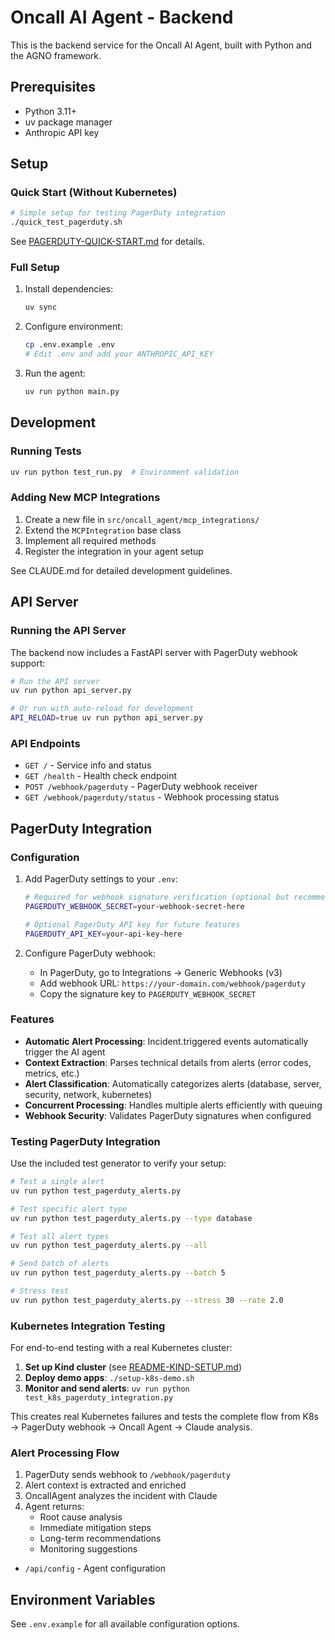 # Oncall AI Agent - Backend

This is the backend service for the Oncall AI Agent, built with Python and the AGNO framework.

## Prerequisites

- Python 3.11+
- uv package manager
- Anthropic API key

## Setup

### Quick Start (Without Kubernetes)
```bash
# Simple setup for testing PagerDuty integration
./quick_test_pagerduty.sh
```
See [PAGERDUTY-QUICK-START.md](PAGERDUTY-QUICK-START.md) for details.

### Full Setup
1. Install dependencies:
   ```bash
   uv sync
   ```

2. Configure environment:
   ```bash
   cp .env.example .env
   # Edit .env and add your ANTHROPIC_API_KEY
   ```

3. Run the agent:
   ```bash
   uv run python main.py
   ```

## Development

### Running Tests
```bash
uv run python test_run.py  # Environment validation
```

### Adding New MCP Integrations

1. Create a new file in `src/oncall_agent/mcp_integrations/`
2. Extend the `MCPIntegration` base class
3. Implement all required methods
4. Register the integration in your agent setup

See CLAUDE.md for detailed development guidelines.

## API Server

### Running the API Server

The backend now includes a FastAPI server with PagerDuty webhook support:

```bash
# Run the API server
uv run python api_server.py

# Or run with auto-reload for development
API_RELOAD=true uv run python api_server.py
```

### API Endpoints

- `GET /` - Service info and status
- `GET /health` - Health check endpoint
- `POST /webhook/pagerduty` - PagerDuty webhook receiver
- `GET /webhook/pagerduty/status` - Webhook processing status

## PagerDuty Integration

### Configuration

1. Add PagerDuty settings to your `.env`:
   ```bash
   # Required for webhook signature verification (optional but recommended)
   PAGERDUTY_WEBHOOK_SECRET=your-webhook-secret-here
   
   # Optional PagerDuty API key for future features
   PAGERDUTY_API_KEY=your-api-key-here
   ```

2. Configure PagerDuty webhook:
   - In PagerDuty, go to Integrations → Generic Webhooks (v3)
   - Add webhook URL: `https://your-domain.com/webhook/pagerduty`
   - Copy the signature key to `PAGERDUTY_WEBHOOK_SECRET`

### Features

- **Automatic Alert Processing**: Incident.triggered events automatically trigger the AI agent
- **Context Extraction**: Parses technical details from alerts (error codes, metrics, etc.)
- **Alert Classification**: Automatically categorizes alerts (database, server, security, network, kubernetes)
- **Concurrent Processing**: Handles multiple alerts efficiently with queuing
- **Webhook Security**: Validates PagerDuty signatures when configured

### Testing PagerDuty Integration

Use the included test generator to verify your setup:

```bash
# Test a single alert
uv run python test_pagerduty_alerts.py

# Test specific alert type
uv run python test_pagerduty_alerts.py --type database

# Test all alert types
uv run python test_pagerduty_alerts.py --all

# Send batch of alerts
uv run python test_pagerduty_alerts.py --batch 5

# Stress test
uv run python test_pagerduty_alerts.py --stress 30 --rate 2.0
```

### Kubernetes Integration Testing

For end-to-end testing with a real Kubernetes cluster:

1. **Set up Kind cluster** (see [README-KIND-SETUP.md](README-KIND-SETUP.md))
2. **Deploy demo apps**: `./setup-k8s-demo.sh`
3. **Monitor and send alerts**: `uv run python test_k8s_pagerduty_integration.py`

This creates real Kubernetes failures and tests the complete flow from K8s → PagerDuty webhook → Oncall Agent → Claude analysis.

### Alert Processing Flow

1. PagerDuty sends webhook to `/webhook/pagerduty`
2. Alert context is extracted and enriched
3. OncallAgent analyzes the incident with Claude
4. Agent returns:
   - Root cause analysis
   - Immediate mitigation steps
   - Long-term recommendations
   - Monitoring suggestions
- `/api/config` - Agent configuration

## Environment Variables

See `.env.example` for all available configuration options.